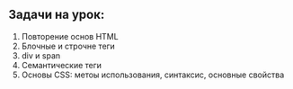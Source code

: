 ## Задачи на урок:

1. Повторение основ HTML
2. Блочные и строчне теги
3. div и span
4. Семантические теги
5. Основы CSS: метоы использования, синтаксис, основные свойства












